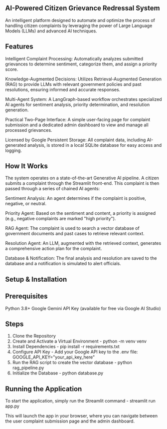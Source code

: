 ## AI-Powered Citizen Grievance Redressal System 
An intelligent platform designed to automate and optimize the process of handling citizen complaints by leveraging the power of Large Language Models (LLMs) and advanced AI techniques.

## Features
Intelligent Complaint Processing: Automatically analyzes submitted grievances to determine sentiment, categorize them, and assign a priority score.

Knowledge-Augmented Decisions: Utilizes Retrieval-Augmented Generation (RAG) to provide LLMs with relevant government policies and past resolutions, ensuring informed and accurate responses.

Multi-Agent System: A LangGraph-based workflow orchestrates specialized AI agents for sentiment analysis, priority determination, and resolution generation.

Practical Two-Page Interface: A simple user-facing page for complaint submission and a dedicated admin dashboard to view and manage all processed grievances.


Licensed by Google
Persistent Storage: All complaint data, including AI-generated analysis, is stored in a local SQLite database for easy access and logging.

## How It Works
The system operates on a state-of-the-art Generative AI pipeline. A citizen submits a complaint through the Streamlit front-end. This complaint is then passed through a series of chained AI agents:

Sentiment Analysis: An agent determines if the complaint is positive, negative, or neutral.

Priority Agent: Based on the sentiment and content, a priority is assigned (e.g., negative complaints are marked "high priority").

RAG Agent: The complaint is used to search a vector database of government documents and past cases to retrieve relevant context.

Resolution Agent: An LLM, augmented with the retrieved context, generates a comprehensive action plan for the complaint.

Database & Notification: The final analysis and resolution are saved to the database and a notification is simulated to alert officials.

## Setup & Installation
## Prerequisites
Python 3.8+
Google Gemini API Key (available for free via Google AI Studio)

## Steps
1. Clone the Repository
2. Create and Activate a Virtual Environment -
   python -m venv venv
3. Install Dependencies -
   pip install -r requirements.txt
4. Configure API Key -
   Add your Google API key to the .env file:
   GOOGLE_API_KEY="your_api_key_here"
5. Run the RAG script to create the vector database - 
   python rag_pipeline.py
6. Initialize the Database -
   python database.py
   
## Running the Application
To start the application, simply run the Streamlit command - 
streamlit run app.py

This will launch the app in your browser, where you can navigate between the user complaint submission page and the admin dashboard.
